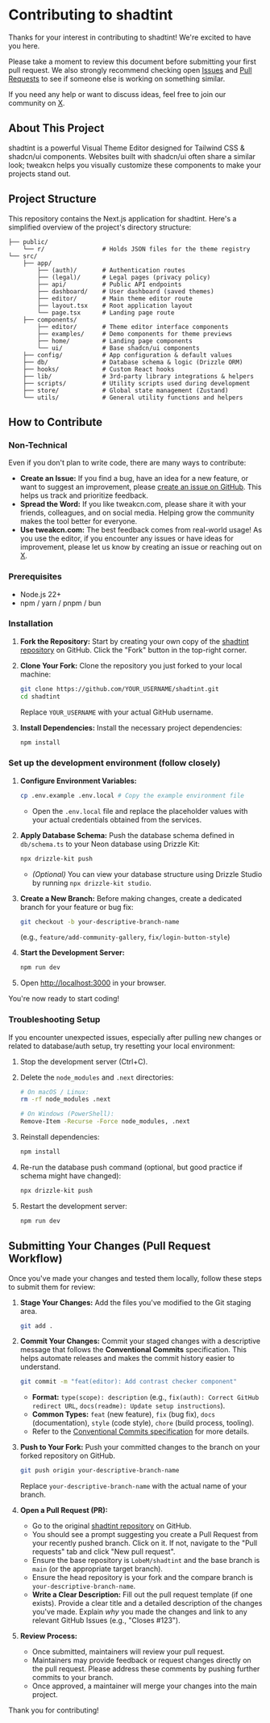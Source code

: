 # Contributing to shadtint

Thanks for your interest in contributing to shadtint! We're excited to have you here.

Please take a moment to review this document before submitting your first pull request. We also strongly recommend checking open [Issues](https://github.com/LobeM/shadtint/issues) and [Pull Requests](https://github.com/LobeM/shadtint/pulls) to see if someone else is working on something similar.

If you need any help or want to discuss ideas, feel free to join our community on [X](https://x.com/LobeMusonda).

## About This Project

shadtint is a powerful Visual Theme Editor designed for Tailwind CSS & shadcn/ui components. Websites built with shadcn/ui often share a similar look; tweakcn helps you visually customize these components to make your projects stand out.

## Project Structure

This repository contains the Next.js application for shadtint. Here's a simplified overview of the project's directory structure:

```
├── public/
    └── r/                # Holds JSON files for the theme registry
└── src/
    ├── app/
        ├── (auth)/       # Authentication routes
        ├── (legal)/      # Legal pages (privacy policy)
        ├── api/          # Public API endpoints
        ├── dashboard/    # User dashboard (saved themes)
        ├── editor/       # Main theme editor route
        ├── layout.tsx    # Root application layout
        └── page.tsx      # Landing page route
    ├── components/
        ├── editor/       # Theme editor interface components
        ├── examples/     # Demo components for theme previews
        ├── home/         # Landing page components
        └── ui/           # Base shadcn/ui components
    ├── config/           # App configuration & default values
    ├── db/               # Database schema & logic (Drizzle ORM)
    ├── hooks/            # Custom React hooks
    ├── lib/              # 3rd-party library integrations & helpers
    ├── scripts/          # Utility scripts used during development
    ├── store/            # Global state management (Zustand)
    └── utils/            # General utility functions and helpers
```

## How to Contribute

### Non-Technical

Even if you don't plan to write code, there are many ways to contribute:

- **Create an Issue:** If you find a bug, have an idea for a new feature, or want to suggest an improvement, please [create an issue on GitHub](https://github.com/LobeM/shadtint/issues). This helps us track and prioritize feedback.
- **Spread the Word:** If you like tweakcn.com, please share it with your friends, colleagues, and on social media. Helping grow the community makes the tool better for everyone.
- **Use tweakcn.com:** The best feedback comes from real-world usage! As you use the editor, if you encounter any issues or have ideas for improvement, please let us know by creating an issue or reaching out on [X](https://x.com/LobeMusonda).

### Prerequisites

- Node.js 22+
- npm / yarn / pnpm / bun

### Installation

1.  **Fork the Repository:** Start by creating your own copy of the [shadtint repository](https://github.com/LobeM/shadtint) on GitHub. Click the "Fork" button in the top-right corner.

2.  **Clone Your Fork:** Clone the repository you just forked to your local machine:

    ```bash
    git clone https://github.com/YOUR_USERNAME/shadtint.git
    cd shadtint
    ```

    Replace `YOUR_USERNAME` with your actual GitHub username.

3.  **Install Dependencies:** Install the necessary project dependencies:

    ```bash
    npm install
    ```

### Set up the development environment (follow closely)

1.  **Configure Environment Variables:**

    ```bash
    cp .env.example .env.local # Copy the example environment file
    ```

    - Open the `.env.local` file and replace the placeholder values with your actual credentials obtained from the services.

2.  **Apply Database Schema:** Push the database schema defined in `db/schema.ts` to your Neon database using Drizzle Kit:

    ```bash
    npx drizzle-kit push
    ```

    - _(Optional)_ You can view your database structure using Drizzle Studio by running `npx drizzle-kit studio`.

3.  **Create a New Branch:** Before making changes, create a dedicated branch for your feature or bug fix:

    ```bash
    git checkout -b your-descriptive-branch-name
    ```

    (e.g., `feature/add-community-gallery`, `fix/login-button-style`)

4.  **Start the Development Server:**

    ```bash
    npm run dev
    ```

5.  Open [http://localhost:3000](http://localhost:3000) in your browser.

You're now ready to start coding!

### Troubleshooting Setup

If you encounter unexpected issues, especially after pulling new changes or related to database/auth setup, try resetting your local environment:

1.  Stop the development server (Ctrl+C).

2.  Delete the `node_modules` and `.next` directories:

    ```bash
    # On macOS / Linux:
    rm -rf node_modules .next

    # On Windows (PowerShell):
    Remove-Item -Recurse -Force node_modules, .next
    ```

3.  Reinstall dependencies:

    ```bash
    npm install
    ```

4.  Re-run the database push command (optional, but good practice if schema might have changed):

    ```bash
    npx drizzle-kit push
    ```

5.  Restart the development server:

    ```bash
    npm run dev
    ```

## Submitting Your Changes (Pull Request Workflow)

Once you've made your changes and tested them locally, follow these steps to submit them for review:

1.  **Stage Your Changes:** Add the files you've modified to the Git staging area.

    ```bash
    git add .
    ```

2.  **Commit Your Changes:** Commit your staged changes with a descriptive message that follows the **Conventional Commits** specification. This helps automate releases and makes the commit history easier to understand.

    ```bash
    git commit -m "feat(editor): Add contrast checker component"
    ```

    - **Format:** `type(scope): description` (e.g., `fix(auth): Correct GitHub redirect URL`, `docs(readme): Update setup instructions`).
    - **Common Types:** `feat` (new feature), `fix` (bug fix), `docs` (documentation), `style` (code style), `chore` (build process, tooling).
    - Refer to the [Conventional Commits specification](https://www.conventionalcommits.org/en/v1.0.0/) for more details.

3.  **Push to Your Fork:** Push your committed changes to the branch on your forked repository on GitHub.

    ```bash
    git push origin your-descriptive-branch-name
    ```

    Replace `your-descriptive-branch-name` with the actual name of your branch.

4.  **Open a Pull Request (PR):**

    - Go to the original [shadtint repository](https://github.com/LobeM/shadtint) on GitHub.
    - You should see a prompt suggesting you create a Pull Request from your recently pushed branch. Click on it. If not, navigate to the "Pull requests" tab and click "New pull request".
    - Ensure the base repository is `LobeM/shadtint` and the base branch is `main` (or the appropriate target branch).
    - Ensure the head repository is your fork and the compare branch is `your-descriptive-branch-name`.
    - **Write a Clear Description:** Fill out the pull request template (if one exists). Provide a clear title and a detailed description of the changes you've made. Explain _why_ you made the changes and link to any relevant GitHub Issues (e.g., "Closes #123").

5.  **Review Process:**

    - Once submitted, maintainers will review your pull request.
    - Maintainers may provide feedback or request changes directly on the pull request. Please address these comments by pushing further commits to your branch.
    - Once approved, a maintainer will merge your changes into the main project.

Thank you for contributing!
